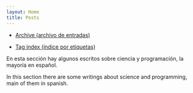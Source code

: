 ```yaml
---
layout: Home
title: Posts
---
```


- [Archive (archivo de entradas)](archive.html)

- [Tag index (índice por etiquetas)](tags)

<p>
	En esta sección hay algunos escritos sobre ciencia y programación, la mayoría en español. 
</p>
<p>
	In this section there are some writings about science and programming, main of them in spanish. 
</p>
